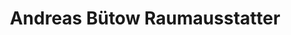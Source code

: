 ---
title: "Andreas Bütow Raumausstatter"
url: /berlin/andreas-buetow-raumausstatter/
shop: Raumausstattung
---